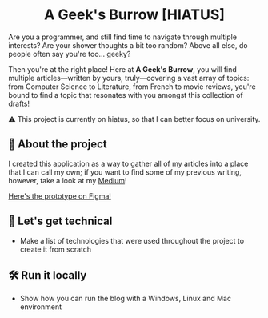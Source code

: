 <div align="center">
 <h1>A Geek's Burrow [HIATUS]</h1>
</div>

Are you a programmer, and still find time to navigate through multiple interests? Are your shower thoughts a bit too random? Above all else, do people often say you're too... geeky?

Then you're at the right place! Here at **A Geek's Burrow**, you will find multiple articles—written by yours, truly—covering a vast array of topics: from Computer Science to Literature, from French to movie reviews, you're bound to find a topic that resonates with you amongst this collection of drafts!

:warning: This project is currently on hiatus, so that I can better focus on university. 

## 📝 About the project
I created this application as a way to gather all of my articles into a place that I can call my own; if you want to find some of my previous writing, however, take a look at my [Medium](https://medium.com/@herlocksholmes1888)! 

[Here's the prototype on Figma!](https://www.figma.com/design/Xppsg76PikexYXjKSAtsQN/Geek's-Burrow?node-id=1-2&t=VMX0Fs1DO1y943oo-1)

## 💾 Let's get technical
* Make a list of technologies that were used throughout the project to create it from scratch

## 🛠️ Run it locally 
* Show how you can run the blog with a Windows, Linux and Mac environment